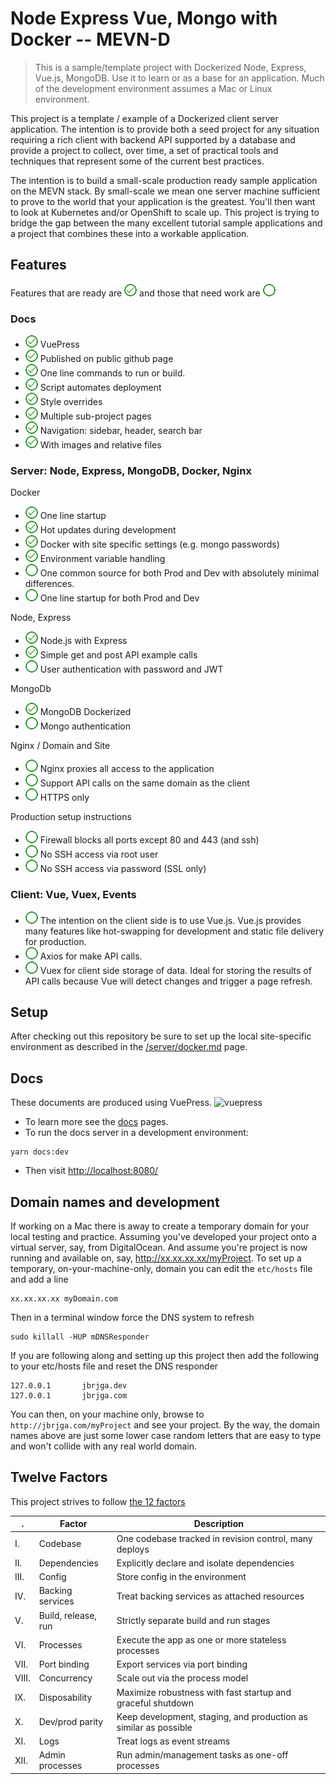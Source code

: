 # Node Express Vue, Mongo with Docker -- MEVN-D

> This is a sample/template project with Dockerized Node, Express, Vue.js, MongoDB. Use it to learn or as a base for an application.
Much of the development environment assumes a Mac or Linux environment.

This project is a template / example of a Dockerized client server application.  The intention is to provide both a seed
project for any situation requiring a rich client with backend API supported by a database and provide a project to 
collect, over time, a set of practical tools and techniques that represent some of the current best practices.

The intention is to build a small-scale production ready sample application on the MEVN stack.  By small-scale we mean one
server machine sufficient to prove to the world that your application is the greatest.  You'll then want to look at Kubernetes
and/or OpenShift to scale up.
This project is trying to bridge the gap between the many excellent tutorial sample applications and a project that combines
these into a workable application.


## Features

Features that are ready are ![checked] and those that need work are ![unchecked]  

### Docs
- ![checked] VuePress 
- ![checked] Published on public github page
- ![checked] One line commands to run or build.
- ![checked] Script automates deployment
- ![checked] Style overrides
- ![checked] Multiple sub-project pages
- ![checked] Navigation:  sidebar, header, search bar
- ![checked] With images and relative files 

### Server: Node, Express, MongoDB, Docker, Nginx

Docker
- ![checked] One line startup
- ![checked] Hot updates during development
- ![checked] Docker with site specific settings (e.g. mongo passwords) 
- ![checked] Environment variable handling
- ![unchecked] One common source for both Prod and Dev with absolutely minimal differences.
- ![unchecked] One line startup for both Prod and Dev
 
Node, Express
- ![checked] Node.js with Express  
- ![checked] Simple get and post API example calls
- ![unchecked] User authentication with password and JWT


MongoDb 
- ![checked] MongoDB Dockerized
- ![unchecked] Mongo authentication

Nginx / Domain and Site
- ![unchecked] Nginx proxies all access to the application
- ![unchecked] Support API calls on the same domain as the client 
- ![unchecked] HTTPS only

Production setup instructions
- ![unchecked] Firewall blocks all ports except 80 and 443 (and ssh)
- ![unchecked] No SSH access via root user
- ![unchecked] No SSH access via password (SSL only) 


### Client: Vue, Vuex, Events
- ![unchecked] The intention on the client side is to use Vue.js.  Vue.js provides many features like hot-swapping for development and static file delivery for production.
- ![unchecked] Axios for make API calls.
- ![unchecked] Vuex for client side storage of data. Ideal for storing the results of API calls because Vue will detect changes and trigger a page refresh. 

[checked]: ./images/checked-20.png "checked"
[unchecked]: ./images/unchecked-20.png "unchecked"


## Setup

After checking out this repository be sure to set up the local site-specific environment as described in the 
[/server/docker.md](docker) page.

## Docs

These documents are produced using VuePress. <img src="https://vuepress.vuejs.org/hero.png" alt="vuepress" style="width:50px;"/> 
- To learn more see the [docs](/docs/) pages.  
- To run the docs server in a development environment:
```
yarn docs:dev
```
- Then visit  [http://localhost:8080/](http://localhost:8080/)




## Domain names and development

If working on a Mac there is away to create a temporary domain for your local testing and practice.  Assuming
you've developed your project onto a virtual server, say, from DigitalOcean.  And assume you're project is now running and
available on, say, http://xx.xx.xx.xx/myProject.  To set up a temporary, on-your-machine-only, domain you can edit the 
```etc/hosts```  file and add a line

```
xx.xx.xx.xx myDomain.com
``` 

Then in a terminal window force the DNS system to refresh
```
sudo killall -HUP mDNSResponder
```

If you are following along and setting up this project then add the following to your etc/hosts file and reset the DNS responder

```
127.0.0.1       jbrjga.dev
127.0.0.1       jbrjga.com
```
You can then, on your machine only, browse to ```http://jbrjga.com/myProject``` and see your project. By the way, the 
domain names above are just some lower case random letters that are easy to type and won't collide with any real world domain.


## Twelve Factors

This project strives to follow [the 12 factors](https://12factor.net/)

 . | Factor | Description
-- | ------ | ------------
I. | Codebase | One codebase tracked in revision control, many deploys
II. | Dependencies | Explicitly declare and isolate dependencies
III. | Config | Store config in the environment
IV. | Backing services | Treat backing services as attached resources
V. | Build, release, run | Strictly separate build and run stages
VI. | Processes | Execute the app as one or more stateless processes
VII. | Port binding | Export services via port binding
VIII. | Concurrency | Scale out via the process model
IX. | Disposability | Maximize robustness with fast startup and graceful shutdown
X. | Dev/prod parity | Keep development, staging, and production as similar as possible
XI. | Logs | Treat logs as event streams
XII. | Admin processes | Run admin/management tasks as one-off processes